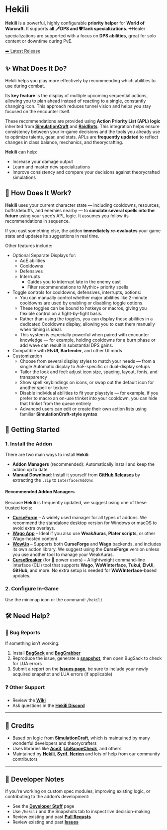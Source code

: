# Hekili

**Hekili** is a powerful, highly configurable **priority helper** for **World of Warcraft**. It supports **all 🗡️DPS and 🛡️Tank specializations**. ➕Healer specializations are supported with a focus on **DPS abilities**, great for solo content or downtime during PvE.

[➡️ Latest Release](https://github.com/Hekili/hekili/releases/latest)

## ✨ What Does It Do?

Hekili helps you play more effectively by recommending which abilities to use during combat. 

Its **key feature** is the display of multiple upcoming sequential actions, allowing you to plan ahead instead of reacting to a single, constantly changing icon. This approach reduces tunnel vision and helps you stay focused on the encounter itself.

These recommendations are provided using **Action Priority List (APL) logic** inherited from [**SimulationCraft**](https://www.simulationcraft.org) and [**RaidBots**](https://www.raidbots.com/simbot). This integration helps ensure consistency between your in-game decisions and the tools you already use to optimize talents, gear, and stats. APLs are **frequently updated** to reflect changes in class balance, mechanics, and theorycrafting.

**Hekili** can help:
- Increase your damage output
- Learn and master new specializations
- Improve consistency and compare your decisions against theorycrafted simulations

## 🔧 How Does It Work?

**Hekili** uses your current character state — including cooldowns, resources, buffs/debuffs, and enemies nearby — to **simulate several spells into the future** using your spec’s APL logic. It assumes you follow its recommendations in sequence.

If you cast something else, the addon **immediately re-evaluates** your game state and updates its suggestions in real time.

Other features include:
- Optional Separate Displays for:
  - AoE abilities
  - Cooldowns
  - Defensives
  - Interrupts
    - Guides you to interrupt late in the enemy cast
    - Filter recommendations to Mythic+ priority spells
- Toggle controls for cooldowns, defensives, interrupts, potions:
  - You can manually control whether major abilities like 2-minute cooldowns are used by enabling or disabling toggle options.
  - These toggles can be bound to hotkeys or macros, giving you flexible control on a fight-by-fight basis.
  - Rather than using the toggles, you can display these abilities in a dedicated Cooldowns display, allowing you to cast them manually when timing is ideal.
  - This system is especially powerful when paired with encounter knowledge — for example, holding cooldowns for a burn phase or add wave can result in substantial DPS gains.
- Compatible with **ElvUI**, **Bartender**, and other UI mods
- Customization
  - Choose from several display styles to match your needs — from a single Automatic display to AoE-specific or dual-display setups
  - Tailor the look and feel: adjust icon size, spacing, layout, fonts, and transparency
  - Show spell keybindings on icons, or swap out the default icon for another spell or texture
  - Disable individual abilities to fit your playstyle — for example, if you prefer to macro an on-use trinket into your cooldown, you can hide that trinket from the queue entirely
  - Advanced users can edit or create their own action lists using familiar **SimulationCraft-style syntax**

## 🚀 Getting Started

### 1. **Install the Addon**

There are two main ways to install **Hekili**:

- **Addon Managers** (recommended): Automatically install and keep the addon up to date
- **Manual Download**: Install it yourself from [**GitHub Releases**](https://github.com/Hekili/hekili/releases/latest) by extracting the `.zip` to `Interface/AddOns`

#### Recommended Addon Managers
Because **Hekili** is frequently updated, we suggest using one of these trusted tools:
- [**CurseForge**](https://www.curseforge.com/download) – A widely used manager for all types of addons. We recommend the standalone desktop version for Windows or macOS to avoid extra overlays.
- [**Wago App**](https://addons.wago.io/download) – Ideal if you also use **WeakAuras**, **Plater scripts**, or other Wago-hosted content.
- [**WowUp**](https://wowup.io/) – Supports both **CurseForge** and **Wago** backends, and includes its own addon library. We suggest using the **CurseForge** version unless you use another tool to manage your WeakAuras.
- [**CurseBreaker**](https://github.com/AcidWeb/CurseBreaker) (for 💪 power users) – A lightweight command-line interface (CLI) tool that supports **Wago**, **WoWInterface**, **Tukui**, **ElvUI**, **GitHub**, and more. No extra setup is needed for **WoWInterface**-based updates.

### 2. Configure In-Game

Use the minimap icon or the command: `/hekili`

## 🛠 Need Help?

### 🐛 Bug Reports

If something isn’t working:

1. Install [**BugSack**](https://www.curseforge.com/wow/addons/bugsack) and [**BugGrabber**](https://www.curseforge.com/wow/addons/bug-grabber)
2. Reproduce the issue, generate a [**snapshot**](https://github.com/Hekili/hekili/wiki/Report-An-Issue#how-do-i-get-a-snapshot), then open BugSack to check for LUA errors
3. Submit a report on the [**Issues page**](https://github.com/Hekili/hekili/issues/new/choose), be sure to include your newly acquired snapshot and LUA errors (if applicable)

### ❓ Other Support

- Review the [**Wiki**](https://github.com/Hekili/hekili/wiki)
- Ask questions in the [**Hekili Discord**](https://discord.gg/3vRJx5g)

---

## 🙏 Credits

- Based on logic from [**SimulationCraft**](https://www.simulationcraft.org/), which is maintained by many wonderful developers and theorycrafters
- Uses libraries like [**Ace3**](https://www.wowace.com/projects/ace3), [**LibRangeCheck**](https://www.wowace.com/projects/librangecheck-2-0), and others
- Maintained by [**Hekili**](https://github.com/Hekili), [**Syrif**](https://github.com/syrifgit), [**Nerien**](https://github.com/johnnylam88) and lots of help from our community contributors

---

## 🧪 Developer Notes

If you're working on custom spec modules, improving existing logic, or contributing to the addon’s development:

- See the [**Developer Stuff**](https://github.com/Hekili/hekili/wiki/Developer-Stuff) page
- Use `/hekili` and the Snapshots tab to inspect live decision-making
- Review existing and past [**Pull Requsts**](https://github.com/Hekili/hekili/pulls)
- Review existing and past [**Issues**](https://github.com/Hekili/hekili/issues)
